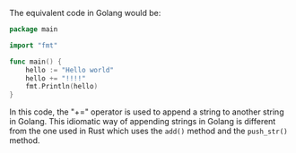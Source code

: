 The equivalent code in Golang would be:

```go
package main

import "fmt"

func main() {
    hello := "Hello world"
    hello += "!!!!"
    fmt.Println(hello)
}
```
In this code, the "+=" operator is used to append a string to another string in Golang. This idiomatic way of appending strings in Golang is different from the one used in Rust which uses the `add()` method and the `push_str()` method.
